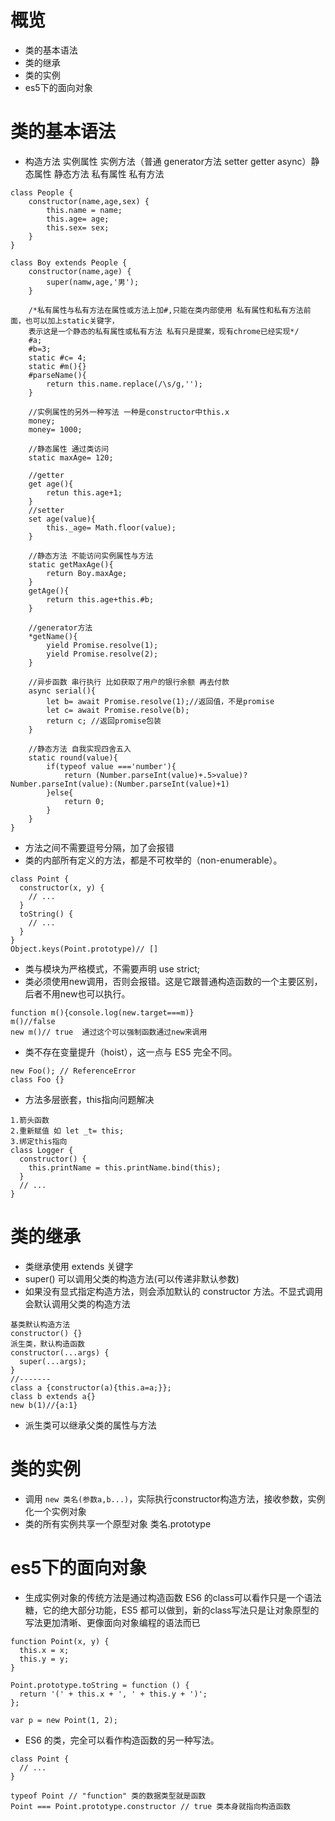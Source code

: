 # 概览
* 类的基本语法
* 类的继承
* 类的实例
* es5下的面向对象


# 类的基本语法
* 构造方法 实例属性 实例方法（普通 generator方法 setter getter async）静态属性 静态方法  私有属性 私有方法
```
class People {
    constructor(name,age,sex) {
        this.name = name;
        this.age= age;
        this.sex= sex;
    }
}

class Boy extends People {
    constructor(name,age) {
        super(namw,age,'男');
    }
    
    /*私有属性与私有方法在属性或方法上加#,只能在类内部使用 私有属性和私有方法前面，也可以加上static关键字，
    表示这是一个静态的私有属性或私有方法 私有只是提案，现有chrome已经实现*/
    #a;
    #b=3;
    static #c= 4;
    static #m(){}
    #parseName(){
        return this.name.replace(/\s/g,'');
    }
    
    //实例属性的另外一种写法 一种是constructor中this.x
    money;
    money= 1000;
    
    //静态属性 通过类访问
    static maxAge= 120;
    
    //getter
    get age(){
        retun this.age+1;
    }
    //setter
    set age(value){
        this._age= Math.floor(value);
    }
    
    //静态方法 不能访问实例属性与方法
    static getMaxAge(){
        return Boy.maxAge;
    }
    getAge(){
        return this.age+this.#b;
    }
    
    //generator方法
    *getName(){
        yield Promise.resolve(1);
        yield Promise.resolve(2);
    }
    
    //异步函数 串行执行 比如获取了用户的银行余额 再去付款
    async serial(){
        let b= await Promise.resolve(1);//返回值，不是promise
        let c= await Promise.resolve(b);
        return c; //返回promise包装
    }
    
    //静态方法 自我实现四舍五入
    static round(value){
        if(typeof value ==='number'){
            return (Number.parseInt(value)+.5>value)?Number.parseInt(value):(Number.parseInt(value)+1)
        }else{
            return 0;
        }
    }
}
```
* 方法之间不需要逗号分隔，加了会报错
* 类的内部所有定义的方法，都是不可枚举的（non-enumerable）。
```
class Point {
  constructor(x, y) {
    // ...
  }
  toString() {
    // ...
  }
}
Object.keys(Point.prototype)// []
```
* 类与模块为严格模式，不需要声明 use strict;
* 类必须使用new调用，否则会报错。这是它跟普通构造函数的一个主要区别，后者不用new也可以执行。
```
function m(){console.log(new.target===m)}
m()//false
new m()// true  通过这个可以强制函数通过new来调用
```
* 类不存在变量提升（hoist），这一点与 ES5 完全不同。
```
new Foo(); // ReferenceError
class Foo {}
```
* 方法多层嵌套，this指向问题解决
```
1.箭头函数
2.重新赋值 如 let _t= this;
3.绑定this指向
class Logger {
  constructor() {
    this.printName = this.printName.bind(this);
  }
  // ...
}
```

# 类的继承
* 类继承使用 extends 关键字
* super() 可以调用父类的构造方法(可以传递非默认参数)
* 如果没有显式指定构造方法，则会添加默认的 constructor 方法。不显式调用会默认调用父类的构造方法
```
基类默认构造方法
constructor() {}
派生类，默认构造函数
constructor(...args) {
  super(...args);
}
//-------
class a {constructor(a){this.a=a;}};
class b extends a{}
new b(1)//{a:1}
```
* 派生类可以继承父类的属性与方法

# 类的实例
* 调用 ```new 类名(参数a,b...)```，实际执行constructor构造方法，接收参数，实例化一个实例对象
* 类的所有实例共享一个原型对象 类名.prototype



# es5下的面向对象
* 生成实例对象的传统方法是通过构造函数 ES6 的class可以看作只是一个语法糖，它的绝大部分功能，ES5 都可以做到，新的class写法只是让对象原型的写法更加清晰、更像面向对象编程的语法而已
```
function Point(x, y) {
  this.x = x;
  this.y = y;
}

Point.prototype.toString = function () {
  return '(' + this.x + ', ' + this.y + ')';
};

var p = new Point(1, 2);
```
* ES6 的类，完全可以看作构造函数的另一种写法。
```
class Point {
  // ...
}

typeof Point // "function" 类的数据类型就是函数
Point === Point.prototype.constructor // true 类本身就指向构造函数
```
